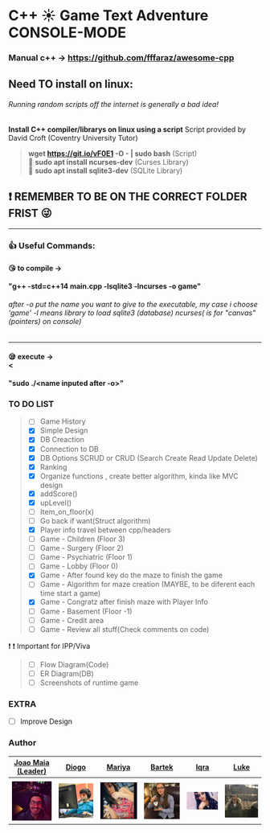 # C++ :sunny: Game Text Adventure CONSOLE-MODE
### Manual c++ -> https://github.com/fffaraz/awesome-cpp 
## Need TO install on linux:


###### Running random scripts off the internet is generally a bad idea!
 __Install C++ compiler/librarys on linux using a script__ Script provided by David Croft (Coventry University Tutor)
 >  __wget https://git.io/vF0E1 -O - | sudo bash__  (Script) <br>
:cop: __sudo apt install ncurses-dev__  (Curses Library) <br>
:cop: __sudo apt install sqlite3-dev__   (SQLite Library)

## :exclamation: REMEMBER TO BE ON THE CORRECT FOLDER FRIST :stuck_out_tongue_winking_eye:
---
### :thumbsup: Useful Commands:
#### :kissing_heart: to compile -><br>
__"g++ -std=c++14 main.cpp -lsqlite3 -lncurses -o game"__ <br>
###### after -o put the name you want to give to the executable, my case i choose 'game' -l means library to load sqlite3 (database) ncurses( is for "canvas"(pointers) on console)
---
#### :sleepy: execute -> <br><  
__"sudo ./<name inputed after -o>"__


### TO DO LIST



> - [ ] Game History
> - [x] Simple Design
> - [x] DB Creaction
> - [x] Connection to DB
> - [x] DB Options SCRUD or CRUD (Search Create Read Update Delete)
> - [x] Ranking
> - [x] Organize functions , create better algorithm, kinda like MVC design 
> - [x] addScore()
> - [x] upLevel()
> - [ ] Item_on_floor(x)
> - [ ] Go back if want(Struct algorithm)
> - [x] Player info travel between cpp/headers 
> - [ ] Game - Children     (Floor 3)
> - [ ] Game - Surgery      (Floor 2)
> - [ ] Game - Psychiatric  (Floor 1)
> - [ ] Game - Lobby        (Floor 0)
> - [x] Game - After found key do the maze to finish the game
> - [ ] Game - Algorithm for maze creation (MAYBE, to be diferent each time start a game) 
> - [x] Game - Congratz after finish maze with Player Info 
> - [ ] Game - Basement     (Floor -1)
> - [ ] Game - Credit area
> - [ ] Game - Review all stuff(Check comments on code)

:exclamation: :exclamation: Important for IPP/Viva
> - [ ] Flow Diagram(Code)
> - [ ] ER Diagram(DB)
> - [ ] Screenshots of runtime game

### EXTRA 

- [ ] Improve Design 





### Author


| [Joao Maia <br> (Leader)](https://github.coventry.ac.uk/deoiveij/)                           | [Diogo](https://github.coventry.ac.uk/vicented)                                        | [Mariya](https://github.coventry.ac.uk/lokhandm)         | [Bartek]()       | [Iqra](https://github.coventry.ac.uk/khani54)         | [Luke](https://github.coventry.ac.uk/rompls)          |
| :---:                                           |     :---:                                    |     :---:      |         :---: |         :---: |    :---:      |
|                                                 |                                              |                |               |               |               |
| <a href="https://twitter.com/wannabevunf1"><img src="authorsIMG/joao_maia.jpg" width="100"></a>| <a href="https://www.instagram.com/diogo.avm/"><img src="authorsIMG/diogo.jpg" width="100"></a> |<a href="https://www.instagram.com/mariya_lok/"><img src="authorsIMG/mariya.jpg" width="100"></a>                | <a href="https://www.instagram.com/everlasting_sleep/"><img src="authorsIMG/bartek.jpg" width="100"></a>    | <a href="https://www.instagram.com/_iqrakhxn/"><img src="authorsIMG/iqra.jpg" width="100"></a> | <a href="https://www.instagram.com/lukeromp/"><img src="authorsIMG/luke.jpg" width="100"></a>              |

<!--
<table>
  <tr style="background-color:yellowgreen;color:white;">
    <th ></th>
    <th ></th> 
    <th ></th>
    <th ></th>
    <th ></th>
    <th ></th>
  </tr>
  <tr>
    <td><a href="https://twitter.com/wannabevunf1"><img src="authorsIMG/joao_maia.jpg" width="100"></a></td>
    <td><a href="https://www.instagram.com/diogo.avm/"><img src="authorsIMG/diogo.jpg" width="100"></a></td>
    <td><a href="https://www.instagram.com/mariya_lok/"><img src="authorsIMG/mariya.jpg" width="100"></a></td>
    <td><a href="https://www.instagram.com/everlasting_sleep/"><img src="authorsIMG/bartek.jpg" width="100"></a></td>
    <td><a href="https://www.instagram.com/_iqrakhxn/"><img src="authorsIMG/iqra.jpg" width="100"></a></td>
    <td><a href="https://www.instagram.com/lukeromp/"><img src="authorsIMG/luke.jpg" width="100"></a></td>
  </tr>

</table>
-->